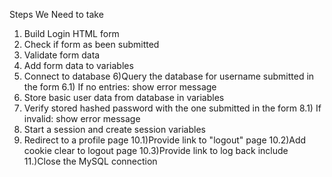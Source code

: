 Steps We Need to take

1) Build Login HTML form
2) Check if form as been submitted
3) Validate form data
4) Add form data to variables
5) Connect to database
6)Query the database for username submitted in the form
6.1) If no entries: show error message
7) Store basic user data from database in variables
8) Verify stored hashed password with the one submitted in the form
8.1) If invalid: show error message
9) Start a session and create session variables
10) Redirect to a profile page
10.1)Provide link to "logout" page
10.2)Add cookie clear to logout page
10.3)Provide link to log back include
11.)Close the MySQL connection
